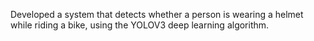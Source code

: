 Developed a system that detects whether a person is wearing a helmet while riding a bike, using the
YOLOV3 deep learning algorithm.
